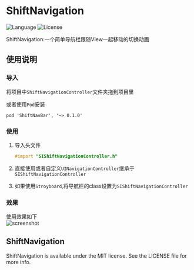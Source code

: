 # ShiftNavigation
![Language](https://img.shields.io/badge/language-objc-orange.svg)
![License](https://img.shields.io/badge/license-MIT-blue.svg)  

ShiftNavigation:一个简单导航栏跟随View一起移动的切换动画

## 使用说明
### 导入
将项目中`ShiftNavigationController`文件夹拖到项目里

或者使用`Pod`安装

	pod 'ShiftNavBar', '~> 0.1.0'

### 使用
1. 导入头文件

	```objective-c
	#import "SIShiftNavigationController.h"
	```
2. 直接使用或者自定义`UINavigationController`继承于`SIShiftNavigationController`
3. 如果使用`Stroyboard`,将导航栏的class设置为`SIShiftNavigationController `

### 效果
使用效果如下  
![screenshot](screenshot.gif)

## ShiftNavigation
ShiftNavigation is available under the MIT license. See the LICENSE file for more info.

